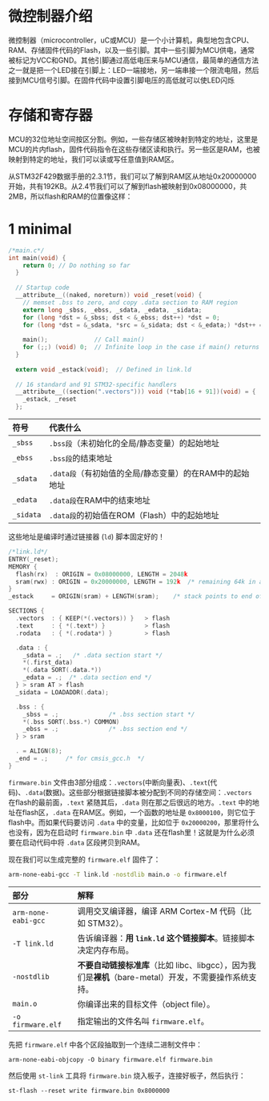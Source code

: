 # 微控制器介绍

微控制器（microcontroller，uC或MCU）是一个小计算机，典型地包含CPU、RAM、存储固件代码的Flash，以及一些引脚。其中一些引脚为MCU供电，通常被标记为VCC和GND。其他引脚通过高低电压来与MCU通信，最简单的通信方法之一就是把一个LED接在引脚上：LED一端接地，另一端串接一个限流电阻，然后接到MCU信号引脚。在固件代码中设置引脚电压的高低就可以使LED闪烁

# 存储和寄存器

MCU的32位地址空间按区分割。例如，一些存储区被映射到特定的地址，这里是MCU的片内flash，固件代码指令在这些存储区读和执行。另一些区是RAM，也被映射到特定的地址，我们可以读或写任意值到RAM区。

从STM32F429数据手册的2.3.1节，我们可以了解到RAM区从地址0x20000000开始，共有192KB。从2.4节我们可以了解到flash被映射到0x08000000，共2MB，所以flash和RAM的位置像这样：

# 1 minimal

```c
/*main.c*/
int main(void) {
    return 0; // Do nothing so far
  }
  
  // Startup code
  __attribute__((naked, noreturn)) void _reset(void) {
    // memset .bss to zero, and copy .data section to RAM region
    extern long _sbss, _ebss, _sdata, _edata, _sidata;
    for (long *dst = &_sbss; dst < &_ebss; dst++) *dst = 0;
    for (long *dst = &_sdata, *src = &_sidata; dst < &_edata;) *dst++ = *src++;
  
    main();             // Call main()
    for (;;) (void) 0;  // Infinite loop in the case if main() returns
  }
  
  extern void _estack(void);  // Defined in link.ld
  
  // 16 standard and 91 STM32-specific handlers
  __attribute__((section(".vectors"))) void (*tab[16 + 91])(void) = {
    _estack, _reset
  };
```

| 符号      | 代表什么                                                |
| :-------- | :------------------------------------------------------ |
| `_sbss`   | `.bss段`（未初始化的全局/静态变量）的起始地址           |
| `_ebss`   | `.bss段`的结束地址                                      |
| `_sdata`  | `.data段`（有初始值的全局/静态变量）的在RAM中的起始地址 |
| `_edata`  | `.data段`在RAM中的结束地址                              |
| `_sidata` | `.data段`的初始值在ROM（Flash）中的起始地址             |

这些地址是编译时通过链接器 (`ld`) 脚本固定好的！

```c
/*link.ld*/
ENTRY(_reset);
MEMORY {
  flash(rx)  : ORIGIN = 0x08000000, LENGTH = 2048k
  sram(rwx) : ORIGIN = 0x20000000, LENGTH = 192k  /* remaining 64k in a separate address space */
}
_estack     = ORIGIN(sram) + LENGTH(sram);    /* stack points to end of SRAM */

SECTIONS {
  .vectors  : { KEEP(*(.vectors)) }   > flash
  .text     : { *(.text*) }           > flash
  .rodata   : { *(.rodata*) }         > flash

  .data : {
    _sdata = .;   /* .data section start */
    *(.first_data)
    *(.data SORT(.data.*))
    _edata = .;  /* .data section end */
  } > sram AT > flash
  _sidata = LOADADDR(.data);

  .bss : {
    _sbss = .;              /* .bss section start */
    *(.bss SORT(.bss.*) COMMON)
    _ebss = .;              /* .bss section end */
  } > sram

  . = ALIGN(8);
  _end = .;     /* for cmsis_gcc.h  */
}
```

`firmware.bin` 文件由3部分组成：`.vectors`(中断向量表)、`.text`(代码)、`.data`(数据)。这些部分根据链接脚本被分配到不同的存储空间：`.vectors` 在flash的最前面，`.text` 紧随其后，`.data` 则在那之后很远的地方。`.text` 中的地址在flash区，`.data` 在RAM区。例如，一个函数的地址是 `0x8000100`，则它位于flash中。而如果代码要访问 `.data` 中的变量，比如位于 `0x20000200`，那里将什么也没有，因为在启动时 `firmware.bin` 中 `.data` 还在flash里！这就是为什么必须要在启动代码中将 `.data` 区段拷贝到RAM。

现在我们可以生成完整的 `firmware.elf` 固件了：

```bash
arm-none-eabi-gcc -T link.ld -nostdlib main.o -o firmware.elf
```

| 部分                | 解释                                                         |
| :------------------ | :----------------------------------------------------------- |
| `arm-none-eabi-gcc` | 调用交叉编译器，编译 ARM Cortex-M 代码（比如 STM32）。       |
| `-T link.ld`        | 告诉编译器：**用 `link.ld` 这个链接脚本**。链接脚本决定内存布局。 |
| `-nostdlib`         | **不要自动链接标准库**（比如 libc、libgcc），因为我们是**裸机**（bare-metal）开发，不需要操作系统支持。 |
| `main.o`            | 你编译出来的目标文件（object file）。                        |
| `-o firmware.elf`   | 指定输出的文件名叫 `firmware.elf`。                          |

先把 `firmware.elf` 中各个区段抽取到一个连续二进制文件中：

```
arm-none-eabi-objcopy -O binary firmware.elf firmware.bin
```

然后使用 `st-link` 工具将 `firmware.bin` 烧入板子，连接好板子，然后执行：

```
st-flash --reset write firmware.bin 0x8000000
```